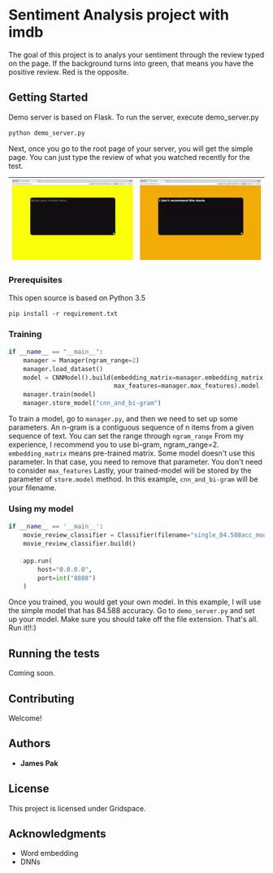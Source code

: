 # Sentiment Analysis project with imdb

The goal of this project is to analys your sentiment through the review typed on the page.
If the background turns into green, that means you have the positive review. Red is the opposite.

## Getting Started

Demo server is based on Flask. To run the server, execute demo_server.py
```python
python demo_server.py
```

Next, once you go to the root page of your server, you will get the simple page.
You can just type the review of what you watched recently for the test.

| ![good](good.gif "test1") | ![bad](bad.gif "test2") |
|:---:|:---:|
             

### Prerequisites

This open source is based on Python 3.5

```
pip install -r requirement.txt
```

### Training


```python
if __name__ == "__main__":
	manager = Manager(ngram_range=2)
    manager.load_dataset()
    model = CNNModel().build(embedding_matrix=manager.embedding_matrix,
                             max_features=manager.max_features).model
    manager.train(model)
    manager.store_model("cnn_and_bi-gram")
```

To train a model, go to `manager.py`, and then we need to set up some parameters.
An n-gram is a contiguous sequence of n items from a given sequence of text. You can set the range through `ngram_range` From my experience, I recommend you to use bi-gram, ngram_range=2. `embedding_matrix` means pre-trained matrix. Some model doesn't use this parameter. In that case, you need to remove that parameter. You don't need to consider `max_features` Lastly, your trained-model will be stored by the parameter of `store.model` method. In this example, `cnn_and_bi-gram` will be your filename.

### Using my model

```python
if __name__ == '__main__':
    movie_review_classifier = Classifier(filename="single_84.588acc_model")
    movie_review_classifier.build()

    app.run(
        host="0.0.0.0",
        port=int("8888")
    )
```

Once you trained, you would get your own model. In this example, I will use the simple model that has 84.588 accuracy. Go to `demo_server.py` and set up your model. Make sure you should take off the file extension. That's all. Run it!!:)

## Running the tests

Coming soon.


## Contributing

Welcome!


## Authors

* **James Pak**


## License

This project is licensed under Gridspace.

## Acknowledgments

* Word embedding
* DNNs
